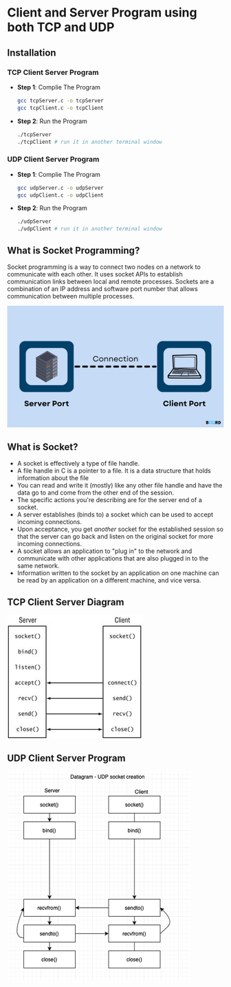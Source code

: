 # Client and Server Program using both TCP and UDP

## Installation

### TCP Client Server Program

* **Step 1**: Complie The Program
  ```bash
  gcc tcpServer.c -o tcpServer 
  gcc tcpClient.c -o tcpClient 
  ```
* **Step 2**: Run the Program
  ```bash
  ./tcpServer
  ./tcpClient # run it in another terminal window
  ```

### UDP Client Server Program

* **Step 1**: Complie The Program

  ```bash
  gcc udpServer.c -o udpServer 
  gcc udpClient.c -o udpClient 
  ```
* **Step 2**: Run the Program

  ```bash
  ./udpServer
  ./udpClient # run it in another terminal window
  ```

## What is Socket Programming?

Socket programming is a way to connect two nodes on a network to communicate with each other. It uses socket APIs to establish communication links between local and remote processes. Sockets are a combination of an IP address and software port number that allows communication between multiple processes.

![socket-programming](./assets/Socket-Programming.png)

## What is Socket?

* A socket is effectively a type of file handle.
* A file handle in C is a pointer to a file. It is a data structure that holds information about the file
* You can read and write it (mostly) like any other file handle and have the data go to and come from the other end of the session.
* The specific actions you're describing are for the server end of a socket.
* A server establishes (binds to) a socket which can be used to accept incoming connections.
* Upon acceptance, you get *another* socket for the established session so that the server can go back and listen on the original socket for more incoming connections.
* A socket allows an application to "plug in" to the network and communicate with other applications that are also plugged in to the same network.
* Information written to the socket by an application on one machine can be read by an application on a different machine, and vice versa.

## TCP Client Server Diagram

![tcp-client-server](./assets/tcp_server_client.png)

## UDP Client Server Program

![udp-client-server](./assets/udp_server-client.png)
